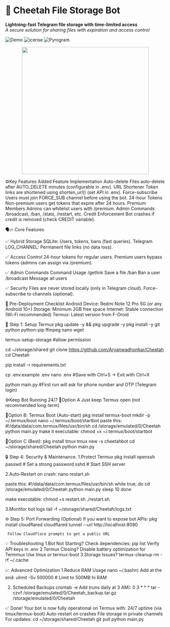 # 🐆 Cheetah File Storage Bot 

**Lightning-fast Telegram file storage with time-limited access**  
*A secure solution for sharing files with expiration and access control*

![Demo](https://img.shields.io/badge/Status-Active-brightgreen) 
![icense](https://img.shields.io/badge/License-MIT-blue)
![Pyrogram](https://img.shields.io/badge/Pyrogram-2.0-red)

<div align="center">
  <img src="https://github.com/Aryanwadhonkar/Cheetah/assets/your-repo/cheetah-banner.gif" width="400">
</div>

⚙️Key Features Added
Feature	Implementation
Auto-delete          Files auto-delete after AUTO_DELETE minutes (configurable in .env).
URL Shortener	       Token links are shortened using shorten_url() (set API in .env).
Force-subscribe	     Users must join FORCE_SUB channel before using the bot.
24-hour Tokens	     Non-premium users get tokens that expire after 24 hours.
Premium Members	     Admins can whitelist users with /premium.
Admin Commands	     /broadcast, /ban, /stats, /restart, etc.
Credit Enforcement	 Bot crashes if credit is removed (check CREDIT variable).

🗣️🔥 Core Features

✅ Hybrid Storage
SQLite: Users, tokens, bans (fast queries).
Telegram LOG_CHANNEL: Permanent file links (no data loss).

✅ Access Control
24-hour tokens for regular users.
Premium users bypass tokens (admins can assign via /premium).

✅ Admin Commands
Command	Usage
/getlink	Save a file
/ban	Ban a user
/broadcast	Message all users

✅ Security
Files are never stored locally (only in Telegram cloud).
Force-subscribe to channels (optional).


📌 Pre-Deployment Checklist
Android Device: Redmi Note 12 Pro 5G (or any Android 10+)
Storage: Minimum 2GB free space
Internet: Stable connection (Wi-Fi recommended)
Termux: Latest version from F-Droid

🚀 Step 1: Setup Termux
pkg update -y && pkg upgrade -y
pkg install -y git python python-pip ffmpeg nano wget

termux-setup-storage #allow permission

cd ~/storage/shared
git clone https://github.com/Aryanwadhonkar/Cheetah
cd Cheetah

pip install -r requirements.txt

cp .env.example .env
nano .env
#Save with Ctrl+S → Exit with Ctrl+X

python main.py
#First run will ask for phone number and OTP (Telegram login)



⚙️Keep Bot Running 24/7
🐆Option A
  Just keep Termux open (not recommended long-term)

🐆Option B: Termux Boot (Auto-start)
   pkg install termux-boot
   mkdir -p ~/.termux/boot
   nano ~/.termux/boot/startbot
paste this:
   #!/data/data/com.termux/files/usr/bin/sh
   cd /storage/emulated/0/Cheetah
   python main.py
make it executable:
   chmod +x ~/.termux/boot/startbot

🐆Option C (Best):
   pkg install tmux
   tmux new -s cheetahbot
   cd ~/storage/shared/Cheetah
   python main.py

🔒 Step 4: Security & Maintenance.
  1.Protect Termux
    pkg install openssh
    passwd  # Set a strong password
    sshd    # Start SSH server

  2.Auto-Restart on crash:
      nano restart.sh
      
   paste this:
      #!/data/data/com.termux/files/usr/bin/sh
while true; do
    cd /storage/emulated/0/Cheetah
    python main.py
    sleep 10
done
   
   make executable:
    chmod +x restart.sh
    ./restart.sh

   3.Montitor bot logs
    tail -f ~/storage/shared/Cheetah/logs.txt

  
🌐 Step 5: Port Forwarding (Optional)
   If you want to expose bot APIs:
      pkg install cloudflared
      cloudflared tunnel --url http://localhost:8080
   
     Follow Cloudflare prompts to get a public URL

 💡 Troubleshooting
   1.Bot Not Starting?
     Check dependencies: pip list
     Verify API keys in .env
   2.Termux Closing?
     Disable battery optimization for Termmux Use tmux or termux-boot
   3.Storage Issues?
     termux-cleanup
     rm -rf ~/.cache

  📈 Advanced Optimization
    1.Reduce RAM Usage
        nano ~/.bashrc
    Add at the end:
        ulimit -Sv 500000  # Limit to 500MB hi RAM

   2. Scheduled Backups
      crontab -e
    Add (runs daily at 3 AM):
       0 3 * * * tar -czvf /storage/emulated/0/Cheetah_backup.tar.gz /storage/emulated/0/Cheetah

   ✅ Done!
      Your bot is now fully operational on Termux with:
      24/7 uptime (via tmux/termux-boot)
      Auto-restart on crashes
      File storage in private channels
  For updates:
      cd ~/storage/shared/Cheetah
      git pull
      python main.py
